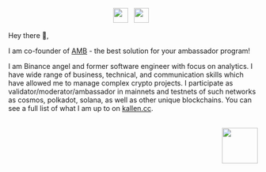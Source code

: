 <p align='center'>
<a href="https://kallen.cc"><img height="30" src="https://raw.githubusercontent.com/WaylonWalker/WaylonWalker/main/icon/dev.png"></a>&nbsp;&nbsp;
<a href="https://twitter.com/kallen_cc"><img height="30" src="https://github.com/WaylonWalker/WaylonWalker/blob/main/icon/twitter.png?raw=true"></a>&nbsp;&nbsp;
</p>

Hey there 👋,

I am co-founder of [AMB](https://amb.place/) - the best solution for your ambassador program! 

I am Binance angel and former software engineer with focus on analytics. I have wide range of business, technical, and communication skills which have allowed me to manage complex crypto projects. I participate as validator/moderator/ambassador in mainnets and testnets of such networks as cosmos, polkadot, solana, as well as other unique blockchains. You can see a full list of what I am up to on [kallen.cc](https://kallen.cc/#portfolio). 

<br />
   <img src="https://64.media.tumblr.com/34784257378ce2c51675599159735772/tumblr_nd3b8i2gL01sedjuto1_400.gifv" align="right" width="72"/>

  </div>
</div>

